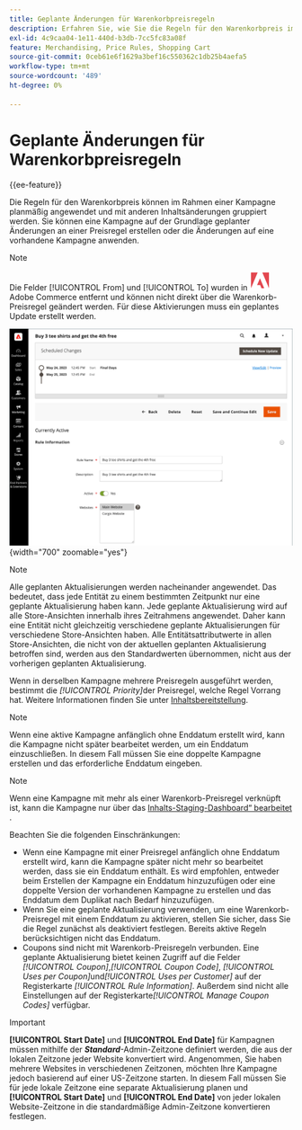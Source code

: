 ```yaml
---
title: Geplante Änderungen für Warenkorbpreisregeln
description: Erfahren Sie, wie Sie die Regeln für den Warenkorbpreis im Rahmen einer Kampagne planmäßig anwenden und mit anderen Inhaltsänderungen gruppieren.
exl-id: 4c9caa04-1e11-440d-b3db-7cc5fc83a08f
feature: Merchandising, Price Rules, Shopping Cart
source-git-commit: 0ceb61e6f1629a3bef16c550362c1db25b4aefa5
workflow-type: tm+mt
source-wordcount: '489'
ht-degree: 0%

---
```


# Geplante Änderungen für Warenkorbpreisregeln

{{ee-feature}}

Die Regeln für den Warenkorbpreis können im Rahmen einer Kampagne planmäßig angewendet und mit anderen Inhaltsänderungen gruppiert werden. Sie können eine Kampagne auf der Grundlage geplanter Änderungen an einer Preisregel erstellen oder die Änderungen auf eine vorhandene Kampagne anwenden.

>[!NOTE]
>
>Die Felder [!UICONTROL From] und [!UICONTROL To] wurden in ![Adobe Commerce](../assets/adobe-logo.svg) Adobe Commerce entfernt und können nicht direkt über die Warenkorb-Preisregel geändert werden. Für diese Aktivierungen muss ein geplantes Update erstellt werden.

![Warenkorbpreisregeln - Geplante Änderungen](./assets/content-staging-price-rules-cart-scheduled-changes.png){width="700" zoomable="yes"}

>[!NOTE]
>
>Alle geplanten Aktualisierungen werden nacheinander angewendet. Das bedeutet, dass jede Entität zu einem bestimmten Zeitpunkt nur eine geplante Aktualisierung haben kann. Jede geplante Aktualisierung wird auf alle Store-Ansichten innerhalb ihres Zeitrahmens angewendet. Daher kann eine Entität nicht gleichzeitig verschiedene geplante Aktualisierungen für verschiedene Store-Ansichten haben. Alle Entitätsattributwerte in allen Store-Ansichten, die nicht von der aktuellen geplanten Aktualisierung betroffen sind, werden aus den Standardwerten übernommen, nicht aus der vorherigen geplanten Aktualisierung.

Wenn in derselben Kampagne mehrere Preisregeln ausgeführt werden, bestimmt die _[!UICONTROL Priority]_&#x200B;der Preisregel, welche Regel Vorrang hat. Weitere Informationen finden Sie unter [Inhaltsbereitstellung](../content-design/content-staging.md).

>[!NOTE]
>
>Wenn eine aktive Kampagne anfänglich ohne Enddatum erstellt wird, kann die Kampagne nicht später bearbeitet werden, um ein Enddatum einzuschließen. In diesem Fall müssen Sie eine doppelte Kampagne erstellen und das erforderliche Enddatum eingeben.

>[!NOTE]
>
>Wenn eine Kampagne mit mehr als einer Warenkorb-Preisregel verknüpft ist, kann die Kampagne nur über das [Inhalts-Staging-Dashboard“ bearbeitet ](../content-design/content-staging-dashboard.md).

Beachten Sie die folgenden Einschränkungen:

- Wenn eine Kampagne mit einer Preisregel anfänglich ohne Enddatum erstellt wird, kann die Kampagne später nicht mehr so bearbeitet werden, dass sie ein Enddatum enthält. Es wird empfohlen, entweder beim Erstellen der Kampagne ein Enddatum hinzuzufügen oder eine doppelte Version der vorhandenen Kampagne zu erstellen und das Enddatum dem Duplikat nach Bedarf hinzuzufügen.
- Wenn Sie eine geplante Aktualisierung verwenden, um eine Warenkorb-Preisregel mit einem Enddatum zu aktivieren, stellen Sie sicher, dass Sie die Regel zunächst als deaktiviert festlegen. Bereits aktive Regeln berücksichtigen nicht das Enddatum.
- Coupons sind nicht mit Warenkorb-Preisregeln verbunden. Eine geplante Aktualisierung bietet keinen Zugriff auf die Felder _[!UICONTROL Coupon]_,_[!UICONTROL Coupon Code]_, _[!UICONTROL Uses per Coupon]_&#x200B;und&#x200B;_[!UICONTROL Uses per Customer]_ auf der Registerkarte _[!UICONTROL Rule Information]_. Außerdem sind nicht alle Einstellungen auf der Registerkarte&#x200B;_[!UICONTROL Manage Coupon Codes]_ verfügbar.

>[!IMPORTANT]
>
>**[!UICONTROL Start Date]** und **[!UICONTROL End Date]** für Kampagnen müssen mithilfe der **_Standard_**-Admin-Zeitzone definiert werden, die aus der lokalen Zeitzone jeder Website konvertiert wird. Angenommen, Sie haben mehrere Websites in verschiedenen Zeitzonen, möchten Ihre Kampagne jedoch basierend auf einer US-Zeitzone starten. In diesem Fall müssen Sie für jede lokale Zeitzone eine separate Aktualisierung planen und **[!UICONTROL Start Date]** und **[!UICONTROL End Date]** von jeder lokalen Website-Zeitzone in die standardmäßige Admin-Zeitzone konvertieren festlegen.

